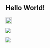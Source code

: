 ## Hello World! 


<p align="left">
  <a href="https://github.com/cielcs">
    <img height="20" src="https://komarev.com/ghpvc/?username=cielcs" />
  </a>
</p>

![](https://github-readme-stats.vercel.app/api/top-langs?username=cielcs&show_icons=true&locale=en&layout=compact)

![](https://skillicons.dev/icons?i=c,cpp,python,javascript,html,css,docker)

<!--![](http://github-profile-summary-cards.vercel.app/api/cards/profile-details?username=cielcs&theme=gruvbox)-->
<!--
## Trophy
![trophy](https://github-profile-trophy.vercel.app/?username=cielcs&theme=gruvbox)
-->


<!--
**cielcs/cielcs** is a ✨ _special_ ✨ repository because its `README.md` (this file) appears on your GitHub profile.

Here are some ideas to get you started:

- 🔭 I’m currently working on ...
- 🌱 I’m currently learning ...
- 👯 I’m looking to collaborate on ...
- 🤔 I’m looking for help with ...
- 💬 Ask me about ...
- 📫 How to reach me: ...
- 😄 Pronouns: ...
- ⚡ Fun fact: ...
-->
